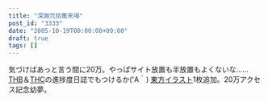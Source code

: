 ```yaml
---
title: "深謝弐拾萬来場"
post_id: "3333"
date: "2005-10-19T00:00:00+09:00"
draft: true
tags: []
---
```



気づけばあっと言う間に20万。やっぱサイト放置も半放置もよくないな……[THB](/tag/thb)＆[THC](https://danmaq.com/!/thC/)の進捗度日誌でもつけるか('A｀) [東方イラスト](/3336)1枚追加。20万アクセス記念幼夢。
